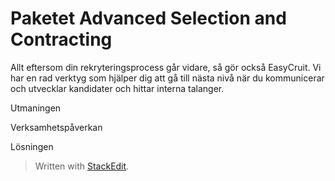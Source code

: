 
# Paketet Advanced Selection and Contracting

Allt eftersom din rekryteringsprocess går vidare, så gör också EasyCruit. Vi har en rad verktyg som hjälper dig att gå till nästa nivå när du kommunicerar och utvecklar kandidater och hittar interna talanger.

<p> Utmaningen </p>  
<p> Verksamhetspåverkan </p> 
<p> Lösningen </p>

> Written with [StackEdit](https://stackedit.io/).
<!--stackedit_data:
eyJoaXN0b3J5IjpbLTEwNjgyMjU4NDYsLTE1MzE1Mzc5NDJdfQ
==
-->